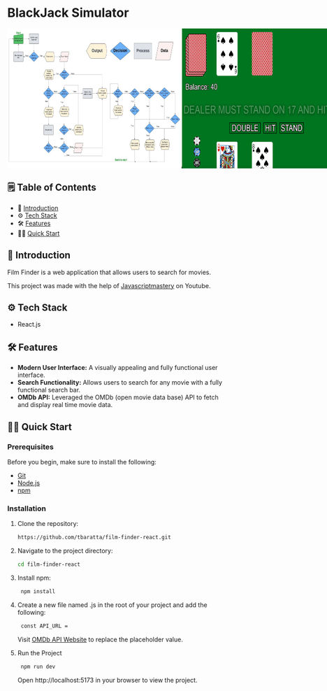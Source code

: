 # BlackJack Simulator

<div style="display: flex; justify-content: space-around;">
  <img src="https://github.com/tbaratta/BlackJack_SFML/blob/main/images/flow_diagram.png" alt="Alt Text" width="400" height="320">
  <img src="https://github.com/tbaratta/BlackJack_SFML/blob/main/images/UI.png" alt="Alt Text" width="400" height="320">
</div>


## 🗒️ Table of Contents

- 🤖 [Introduction](#introduction)
- ⚙️ [Tech Stack](#tech-stack)
- 🛠️ [Features](#features)
- 🏃‍♂️ [Quick Start](#quick-start)

## 🤖 Introduction <a name="introduction"></a>

Film Finder is a web application that allows users to search for movies.

This project was made with the help of [Javascriptmastery](https://www.youtube.com/@javascriptmastery) on Youtube.

## ⚙️ Tech Stack <a name="tech-stack"></a>

- React.js

## 🛠️ Features <a name="features"></a>

- **Modern User Interface:** A visually appealing and fully functional user interface.
- **Search Functionality:** Allows users to search for any movie with a fully functional search bar.
- **OMDb API:** Leveraged the OMDb (open movie data base) API to fetch and display real time movie data.

## 🏃‍♂️ Quick Start <a name="quick-start"></a>

### Prerequisites <a name="prerequisites"></a>

Before you begin, make sure to install the following:

- [Git](https://git-scm.com/)
- [Node.js](https://nodejs.org/en)
- [npm](https://www.npmjs.com/)

### Installation <a name="installation"></a>

1. Clone the repository:

    ```bash
    https://github.com/tbaratta/film-finder-react.git
    ```

2. Navigate to the project directory:

    ```bash
    cd film-finder-react
    ```

3. Install npm:
   ```bash
    npm install
    ```
4. Create a new file named .js in the root of your project and add the following:
   ```bash
    const API_URL = 
    ```
   Visit [OMDb API Website](https://www.omdbapi.com/apikey.aspx) to replace the placeholder value.

5. Run the Project
   ```bash
    npm run dev
    ```
   Open http://localhost:5173 in your browser to view the project.

